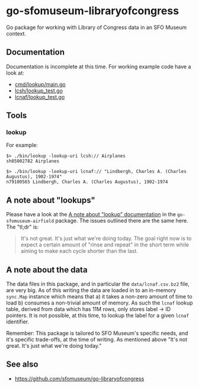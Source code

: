 # go-sfomuseum-libraryofcongress

Go package for working with Library of Congress data in an SFO Museum context.

## Documentation

Documentation is incomplete at this time. For working example code have a look at:

* [cmd/lookup/main.go](cmd/lookup/main.go)
* [lcsh/lookup_test.go](lcsh/lookup_test.go)
* [lcnaf/lookup_test.go](lcnaf/lookup_test.go)

## Tools

### lookup

For example:

```
$> ./bin/lookup -lookup-uri lcsh:// Airplanes
sh85002782 Airplanes

$> ./bin/lookup -lookup-uri lcnaf:// "Lindbergh, Charles A. (Charles Augustus), 1902-1974"
n79100565 Lindbergh, Charles A. (Charles Augustus), 1902-1974
```

## A note about "lookups"

Please have a look at the [A note about "lookup" documentation](https://github.com/sfomuseum/go-sfomuseum-airfield#a-note-about-lookups) in the `go-sfomuseum-airfield` package. The issues outlined there are the same here. The "tl;dr" is:

> It's not great. It's just what we're doing today. The goal right now is to expect a certain amount of "rinse and repeat" in the short term while aiming to make each cycle shorter than the last.

## A note about the data

The data files in this package, and in particular the `data/lcnaf.csv.bz2` file, are very big. As of this writing the data are loaded in to an in-memory `sync.Map` instance which means that a) it takes a non-zero amount of time to load b) consumes a non-trivial amount of memory. As such the `lcnaf` lookup table, derived from data which has 11M rows, only stores label -> ID pointers. It is not possible, at this time, to lookup the label for a given `lcnaf` identifier.

Remember: This package is tailored to SFO Museum's specific needs, and it's specific trade-offs, at the time of writing. As mentioned above "It's not great. It's just what we're doing today."

## See also

* https://github.com/sfomuseum/go-libraryofcongress